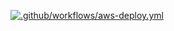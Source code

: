 [![.github/workflows/aws-deploy.yml](https://github.com/onerishabh/cdk-stepfunction/actions/workflows/aws-deploy.yml/badge.svg)](https://github.com/onerishabh/cdk-stepfunction/actions/workflows/aws-deploy.yml)